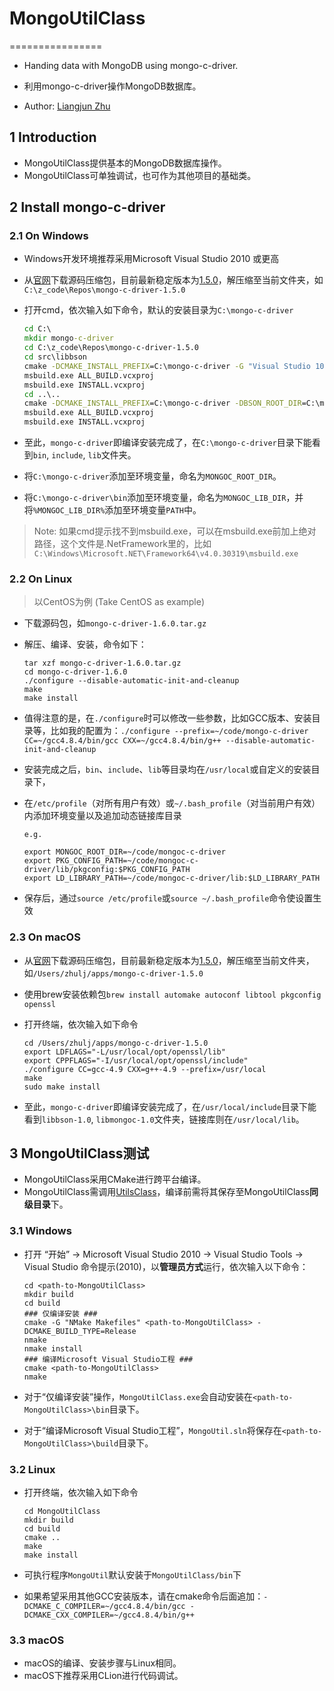 # MongoUtilClass
================

+ Handing data with MongoDB using mongo-c-driver.

+ 利用mongo-c-driver操作MongoDB数据库。

+ Author: [Liangjun Zhu](http://zhulj.net)

## 1 Introduction
+ MongoUtilClass提供基本的MongoDB数据库操作。
+ MongoUtilClass可单独调试，也可作为其他项目的基础类。

## 2 Install mongo-c-driver

### 2.1 On Windows
+ Windows开发环境推荐采用Microsoft Visual Studio 2010 或更高
+ 从[官网](http://mongoc.org/ "mongo-c-driver-download")下载源码压缩包，目前最新稳定版本为[1.5.0](https://github.com/mongodb/mongo-c-driver/releases/download/1.5.0/mongo-c-driver-1.5.0.tar.gz "mongo-c-driver-1.5.0")，解压缩至当前文件夹，如`C:\z_code\Repos\mongo-c-driver-1.5.0`
+ 打开cmd，依次输入如下命令，默认的安装目录为`C:\mongo-c-driver`

	```bat
	cd C:\
	mkdir mongo-c-driver
	cd C:\z_code\Repos\mongo-c-driver-1.5.0
	cd src\libbson
	cmake -DCMAKE_INSTALL_PREFIX=C:\mongo-c-driver -G "Visual Studio 10 2010"
	msbuild.exe ALL_BUILD.vcxproj
	msbuild.exe INSTALL.vcxproj
	cd ..\..
	cmake -DCMAKE_INSTALL_PREFIX=C:\mongo-c-driver -DBSON_ROOT_DIR=C:\mongo-c-driver -G "Visual Studio 10 2010"
	msbuild.exe ALL_BUILD.vcxproj
	msbuild.exe INSTALL.vcxproj
	```

+ 至此，`mongo-c-driver`即编译安装完成了，在`C:\mongo-c-driver`目录下能看到`bin`, `include`, `lib`文件夹。
+ 将`C:\mongo-c-driver`添加至环境变量，命名为`MONGOC_ROOT_DIR`。
+ 将`C:\mongo-c-driver\bin`添加至环境变量，命名为`MONGOC_LIB_DIR`，并将`%MONGOC_LIB_DIR%`添加至环境变量`PATH`中。

> Note: 如果cmd提示找不到msbuild.exe，可以在msbuild.exe前加上绝对路径，这个文件是.NetFramework里的，比如`C:\Windows\Microsoft.NET\Framework64\v4.0.30319\msbuild.exe`

### 2.2 On Linux

> 以CentOS为例 (Take CentOS as example)

+ 下载源码包，如`mongo-c-driver-1.6.0.tar.gz`
+ 解压、编译、安装，命令如下：

	```shell
	tar xzf mongo-c-driver-1.6.0.tar.gz
	cd mongo-c-driver-1.6.0
	./configure --disable-automatic-init-and-cleanup
	make
	make install
	```

+ 值得注意的是，在`./configure`时可以修改一些参数，比如GCC版本、安装目录等，比如我的配置为：`./configure --prefix=~/code/mongo-c-driver CC=~/gcc4.8.4/bin/gcc CXX=~/gcc4.8.4/bin/g++ --disable-automatic-init-and-cleanup`
+ 安装完成之后，`bin`、`include`、`lib`等目录均在`/usr/local`或自定义的安装目录下，
+ 在`/etc/profile`（对所有用户有效）或`~/.bash_profile`（对当前用户有效）内添加环境变量以及追加动态链接库目录

	```shell
	e.g.
	
	export MONGOC_ROOT_DIR=~/code/mongoc-c-driver
	export PKG_CONFIG_PATH=~/code/mongoc-c-driver/lib/pkgconfig:$PKG_CONFIG_PATH
	export LD_LIBRARY_PATH=~/code/mongoc-c-driver/lib:$LD_LIBRARY_PATH
	```

+ 保存后，通过`source /etc/profile`或`source ~/.bash_profile`命令使设置生效


### 2.3 On macOS
+ 从[官网](http://mongoc.org/ "mongo-c-driver-download")下载源码压缩包，目前最新稳定版本为[1.5.0](https://github.com/mongodb/mongo-c-driver/releases/download/1.5.0/mongo-c-driver-1.5.0.tar.gz "mongo-c-driver-1.5.0")，解压缩至当前文件夹，如`/Users/zhulj/apps/mongo-c-driver-1.5.0`
+ 使用brew安装依赖包`brew install automake autoconf libtool pkgconfig openssl`
+ 打开终端，依次输入如下命令
	```shell
	cd /Users/zhulj/apps/mongo-c-driver-1.5.0
	export LDFLAGS="-L/usr/local/opt/openssl/lib"
	export CPPFLAGS="-I/usr/local/opt/openssl/include"
	./configure CC=gcc-4.9 CXX=g++-4.9 --prefix=/usr/local
	make
	sudo make install
	```

+ 至此，`mongo-c-driver`即编译安装完成了，在`/usr/local/include`目录下能看到`libbson-1.0`, `libmongoc-1.0`文件夹，链接库则在`/usr/local/lib`。

## 3 MongoUtilClass测试
+ MongoUtilClass采用CMake进行跨平台编译。
+ MongoUtilClass需调用[UtilsClass](https://github.com/lreis2415/UtilsClass)，编译前需将其保存至MongoUtilClass**同级目录**下。

### 3.1 Windows
+ 打开 “开始” -> Microsoft Visual Studio 2010 -> Visual Studio Tools -> Visual Studio 命令提示(2010)，以**管理员方式**运行，依次输入以下命令：
	
	```shell
	cd <path-to-MongoUtilClass>
	mkdir build
	cd build
	### 仅编译安装 ###
	cmake -G "NMake Makefiles" <path-to-MongoUtilClass> -DCMAKE_BUILD_TYPE=Release
	nmake
	nmake install
	### 编译Microsoft Visual Studio工程 ###
	cmake <path-to-MongoUtilClass>
	nmake
	```

+ 对于“仅编译安装”操作，`MongoUtilClass.exe`会自动安装在`<path-to-MongoUtilClass>\bin`目录下。
+ 对于“编译Microsoft Visual Studio工程”，`MongoUtil.sln`将保存在`<path-to-MongoUtilClass>\build`目录下。

### 3.2 Linux
+ 打开终端，依次输入如下命令

	```shell
	cd MongoUtilClass
	mkdir build
	cd build
	cmake ..
	make
	make install
	```
+ 可执行程序`MongoUtil`默认安装于`MongoUtilClass/bin`下
+ 如果希望采用其他GCC安装版本，请在cmake命令后面追加：`-DCMAKE_C_COMPILER=~/gcc4.8.4/bin/gcc -DCMAKE_CXX_COMPILER=~/gcc4.8.4/bin/g++`

### 3.3 macOS

+ macOS的编译、安装步骤与Linux相同。
+ macOS下推荐采用CLion进行代码调试。
